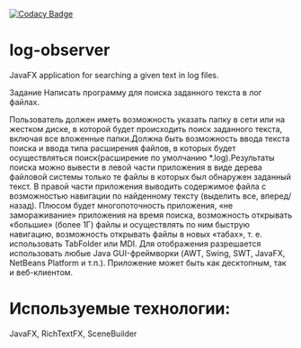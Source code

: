 [![Codacy Badge](https://api.codacy.com/project/badge/Grade/8ed87389087040dc95510ad82fc1782b)](https://www.codacy.com/manual/SamfortWolf/log-observer?utm_source=github.com&amp;utm_medium=referral&amp;utm_content=SamfortWolf/log-observer&amp;utm_campaign=Badge_Grade)
# log-observer
JavaFX application for searching a given text in log files.

Задание 
Написать программу для поиска заданного текста в лог файлах.

Пользователь должен иметь возможность указать папку в сети или на жестком диске, в которой будет происходить поиск 
заданного текста, включая все вложенные папки.Должна быть возможность ввода текста поиска и ввода типа расширения 
файлов, в которых будет осуществляться поиск(расширение по умолчанию *.log).Результаты поиска можно вывести в 
левой части приложения в виде дерева файловой системы только те файлы в которых был обнаружен заданный текст.
В правой части приложения выводить содержимое файла с возможностью навигации по найденному тексту (выделить все, вперед/назад).
Плюсом будет многопоточность приложения, «не замораживание» приложения на время поиска, возможность открывать «большие» (более 1Г)
файлы и осуществлять по ним быструю навигацию, возможность открывать файлы в новых «табах», т. е. использовать TabFolder или MDI.
Для отображения разрешается использовать любые Java GUI-фреймворки (AWT, Swing, SWT, JavaFX, NetBeans Platform и т.п.).
Приложение может быть как десктопным, так и веб-клиентом.

# Используемые технологии:
JavaFX, RichTextFX, SceneBuilder
